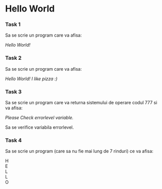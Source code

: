 # Hello World

### Task 1
Sa se scrie un program care va afisa:

*Hello World!*

### Task 2
Sa se scrie un program care va afisa:

*Hello World!
I like pizza :)*

### Task 3
Sa se scrie un program care va returna sistemului de operare codul 777 si va afisa:

*Please Check errorlevel variable.*

Sa se verifice variabila errorlevel.

### Task 4
Sa se scrie un program (care sa nu fie mai lung de 7 rinduri) ce va afisa:

H  
E  
L  
L  
O  
